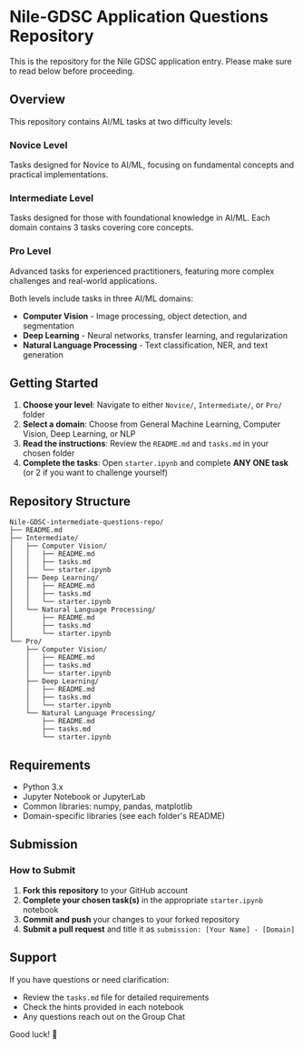 # Nile-GDSC Application Questions Repository

This is the repository for the Nile GDSC application entry. Please make sure to read below before proceeding.

## Overview

This repository contains AI/ML tasks at two difficulty levels:


### Novice Level
Tasks designed for Novice to AI/ML, focusing on fundamental concepts and practical implementations.

### Intermediate Level
Tasks designed for those with foundational knowledge in AI/ML. Each domain contains 3 tasks covering core concepts.

### Pro Level
Advanced tasks for experienced practitioners, featuring more complex challenges and real-world applications.

Both levels include tasks in three AI/ML domains:
- **Computer Vision** - Image processing, object detection, and segmentation
- **Deep Learning** - Neural networks, transfer learning, and regularization
- **Natural Language Processing** - Text classification, NER, and text generation

## Getting Started

1. **Choose your level**: Navigate to either `Novice/`, `Intermediate/`, or `Pro/` folder
2. **Select a domain**: Choose from General Machine Learning, Computer Vision, Deep Learning, or NLP
3. **Read the instructions**: Review the `README.md` and `tasks.md` in your chosen folder
4. **Complete the tasks**: Open `starter.ipynb` and complete **ANY ONE task** (or 2 if you want to challenge yourself)

## Repository Structure

```
Nile-GDSC-intermediate-questions-repo/
├── README.md
├── Intermediate/
│   ├── Computer Vision/
│   │   ├── README.md
│   │   ├── tasks.md
│   │   └── starter.ipynb
│   ├── Deep Learning/
│   │   ├── README.md
│   │   ├── tasks.md
│   │   └── starter.ipynb
│   └── Natural Language Processing/
│       ├── README.md
│       ├── tasks.md
│       └── starter.ipynb
└── Pro/
    ├── Computer Vision/
    │   ├── README.md
    │   ├── tasks.md
    │   └── starter.ipynb
    ├── Deep Learning/
    │   ├── README.md
    │   ├── tasks.md
    │   └── starter.ipynb
    └── Natural Language Processing/
        ├── README.md
        ├── tasks.md
        └── starter.ipynb
```

## Requirements

- Python 3.x
- Jupyter Notebook or JupyterLab
- Common libraries: numpy, pandas, matplotlib
- Domain-specific libraries (see each folder's README)

## Submission

### How to Submit

1. **Fork this repository** to your GitHub account
2. **Complete your chosen task(s)** in the appropriate `starter.ipynb` notebook
3. **Commit and push** your changes to your forked repository
4. **Submit a pull request** and title it as `submission: [Your Name] - [Domain]`
## Support

If you have questions or need clarification:
- Review the `tasks.md` file for detailed requirements
- Check the hints provided in each notebook
- Any questions reach out on the Group Chat

Good luck! 🚀
